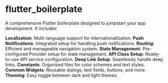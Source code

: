 # flutter_boilerplate

A comprehensive Flutter boilerplate designed to jumpstart your app development. It includes:

**Localization**: Multi-language support for internationalization.
**Push Notifications**: Integrated setup for handling push notifications.
**Routing**: Efficient and manageable navigation system.
**State Management**: Pre-configured Provider setup for state management.
**API Class Setup**: Ready-to-use API service configuration.
**Deep Link Setup**: Seamlessly handle deep links.
**Constants**: Organized files for color schemes and text styles.
**Common Widgets**: Reusable dialogs, text fields, buttons, and more.
**Theming**: Easy toggle between dark and light themes.

